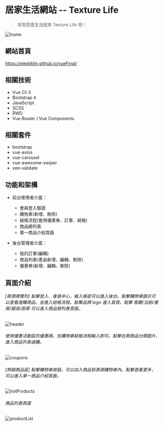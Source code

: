 # 居家生活網站 -- Texture Life

> 享受質感生活就來 Texture Life 吧 !

![home](https://upload.cc/i1/2020/11/27/hXVwli.png)

## 網站首頁
https://elephklin.github.io/vueFinal/

## 相關技術

- Vue Cli 3
- Bootstrap 4
- JavaScript
- SCSS
- RWD
- Vue Router / Vue Components

## 相關套件

- bootstrap
- vue-axios
- vue-carousel
- vue-awesome-swiper
- vee-validate

## 功能和架構

+ 前台使用者介面：
  + 會員登入驗證
  + 購物車(新增、刪除)
  + 結帳流程(套用優惠券、訂單、結帳)
  + 商品總列表
  + 單一商品介紹頁面


+ 後台管理者介面：
  + 我的訂單(編輯)
  + 商品列表(產品新增、編輯、刪除)
  + 優惠券(新增、編輯、刪除)


## 頁面介紹

###### [表頭導覽列] 點擊登入、會員中心，輸入帳密可以進入後台。點擊購物車圖示可以查看選購商品，並進入結帳流程。點擊品牌 logo 進入首頁。點擊 客聽/浴廁/書房/寢具/廚房 可以進入商品總列表頁面。
![header](https://upload.cc/i1/2020/11/30/CEp3eJ.png)

###### 使用優惠活動區的優惠碼，在購物車結帳流程輸入即可。點擊右側商品分類圖片，進入商品列表選購。
![coupons](https://upload.cc/i1/2020/11/30/TPWY7c.png)

###### [熱銷商品區] 點擊購物車按鈕，可以加入商品到表頭購物車內。點擊查看更多，可以進入單一商品介紹頁面。
![hotProducts](https://upload.cc/i1/2020/11/30/Vb510A.png)

###### 商品列表頁面
![productList](https://upload.cc/i1/2020/11/30/H1URLK.png)


